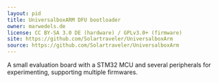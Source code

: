 ```yaml
---
layout: pid
title: UniversalboxARM DFU bootloader
owner: marwedels.de
license: CC BY-SA 3.0 DE (hardware) / GPLv3.0+ (firmware)
site: https://github.com/Solartraveler/UniversalboxArm
source: https://github.com/Solartraveler/UniversalboxArm
---
```

A small evaluation board with a STM32 MCU and several peripherals
for experimenting, supporting multiple firmwares.
